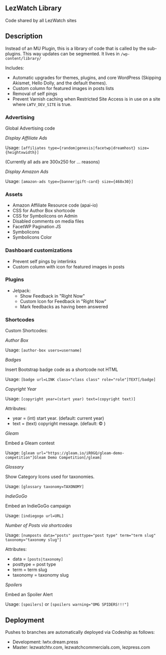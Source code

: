 ## LezWatch Library

Code shared by all LezWatch sites

## Description

Instead of an MU Plugin, this is a library of code that is called by the sub-plugins. This way updates can be segmented. It lives in `/wp-content/library/`

Includes:

* Automatic upgrades for themes, plugins, and core WordPress (Skipping Akismet, Hello Dolly, and the default themes).
* Custom column for featured images in posts lists
* Removal of self pings
* Prevent Varnish caching when Restricted Site Access is in use on a site where `LWTV_DEV_SITE` is true.

### Advertising

Global Advertising code

_Display Affiliate Ads_

Usage: `[affiliates type={random|genesis|facetwp|dreamhost} size={heightxwidth}]`

(Currently all ads are 300x250 for ... reasons)

_Display Amazon Ads_

Usage: `[amazon-ads type={banner|gift-card} size={468x30}]`

### Assets

* Amazon Affiliate Resource code (apai-io)
* CSS for Author Box shortcode
* CSS for Symbolicons on Admin
* Disabled comments on media files
* FacetWP Pagination JS
* Symbolicons
* Symbolicons Color

### Dashboard customizations

* Prevent self pings by interlinks
* Custom column with icon for featured images in posts

### Plugins

* Jetpack:
  * Show Feedback in "Right Now"
  * Custom Icon for Feedback in "Right Now"
  * Mark feedbacks as having been answered

### Shortcodes

Custom Shortcodes:

_Author Box_

Usage: `[author-box users=username]`

_Badges_ 

Insert Bootstrap badge code as a shortcode not HTML

Usage: `[badge url=LINK class="class class" role="role"]TEXT[/badge]`

_Copyright Year_

Usage: `[copyright year=(start year) text=(copyright text)]`

Attributes:

* year = (int) start year. (default: current year)
* text = (text) copyright message. (default: &copy; )

_Gleam_

Embed a Gleam contest

Usage: `[gleam url="https://gleam.io/iR0GQ/gleam-demo-competition"]Gleam Demo Competition[/gleam]`

_Glossary_

Show Category Icons used for taxonomies.

Usage: `[glossary taxonomy=TAXONOMY]`

_IndieGoGo_

Embed an IndieGoGo campaign

Usage: `[indiegogo url=URL]`

_Number of Posts via shortcodes_

Usage: `[numposts data="posts" posttype="post type" term="term slug" taxonomy="taxonomy slug"]`

Attributes:
* data = `[posts|taxonomy]`
* posttype = post type
* term = term slug
* taxonomy = taxonomy slug

_Spoilers_

Embed an Spoiler Alert

Usage: `[spoilers]` or `[spoilers warning="OMG SPIDERS!!!"]`

## Deployment

Pushes to branches are automatically deployed via Codeship as follows:

* Development: lwtv.dream.press
* Master: lezwatchtv.com, lezwatchcommercials.com, lezpress.com